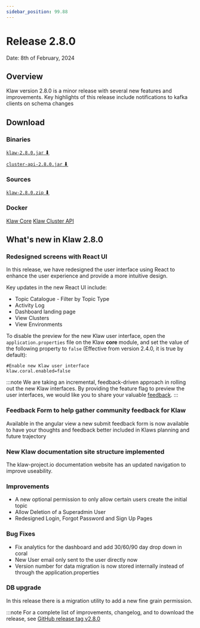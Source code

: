 ```yaml
---
sidebar_position: 99.88
---
```


# Release 2.8.0

Date: 8th of February, 2024

## Overview

Klaw version 2.8.0 is a minor release with several new features and
improvements. Key highlights of this release include notifications to
kafka clients on schema changes

## Download

### Binaries

[`klaw-2.8.0.jar` ⬇︎](https://github.com/Aiven-Open/klaw/releases/download/v.2.8.0/klaw-2.8.0.jar)

[`cluster-api-2.8.0.jar` ⬇](https://github.com/Aiven-Open/klaw/releases/download/v.2.8.0/cluster-api-2.8.0.jar)

### Sources

[`klaw-2.8.0.zip` ⬇](https://github.com/Aiven-Open/klaw/archive/refs/tags/v.2.8.0.zip)

### Docker

[Klaw Core](https://hub.docker.com/r/aivenoy/klaw-core)
[Klaw Cluster API](https://hub.docker.com/r/aivenoy/klaw-cluster-api)

## What's new in Klaw 2.8.0

### Redesigned screens with React UI

In this release, we have redesigned the user interface using React to enhance the user experience and provide a more intuitive design.

Key updates in the new React UI include:

- Topic Catalogue - Filter by Topic Type
- Activity Log
- Dashboard landing page
- View Clusters
- View Environments

To disable the preview for the new Klaw user interface, open the
`application.properties` file on the Klaw **core** module, and set the
value of the following property to `false` (Effective from version 2.4.0, it
is true by default):

    #Enable new Klaw user interface
    klaw.coral.enabled=false

:::note
We are taking an incremental, feedback-driven approach in rolling out
the new Klaw interfaces. By providing the feature flag to preview the user
interfaces, we would like you to share your valuable
[feedback](https://github.com/aiven/klaw/issues/new?assignees=&labels=&template=03_feature.md).
:::

### Feedback Form to help gather community feedback for Klaw

Available in the angular view a new submit feedback form is now available to have your thoughts and feedback better included in Klaws planning and future trajectory

### New Klaw documentation site structure implemented

The klaw-project.io documentation website has an updated navigation to improve useability.

### Improvements

- A new optional permission to only allow certain users create the initial topic
- Allow Deletion of a Superadmin User
- Redesigned Login, Forgot Password and Sign Up Pages

### Bug Fixes

- Fix analytics for the dashboard and add 30/60/90 day drop down in coral
- New User email only sent to the user directly now
- Version number for data migration is now stored internally instead of through the application.properties

### DB upgrade

In this release there is a migration utility to add a new fine grain permission.

:::note
For a complete list of improvements, changelog, and to download the
release, see [GitHub release tag v2.8.0](https://github.com/aiven/klaw/releases/tag/v2.8.0)

